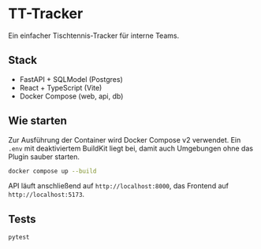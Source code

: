 # TT-Tracker

Ein einfacher Tischtennis-Tracker für interne Teams.

## Stack

- FastAPI + SQLModel (Postgres)
- React + TypeScript (Vite)
- Docker Compose (web, api, db)

## Wie starten


Zur Ausführung der Container wird Docker Compose v2 verwendet. Ein `.env`
mit deaktiviertem BuildKit liegt bei, damit auch Umgebungen ohne das Plugin
sauber starten.

```bash
docker compose up --build
```

API läuft anschließend auf `http://localhost:8000`, das Frontend auf `http://localhost:5173`.

## Tests

```bash
pytest
```
